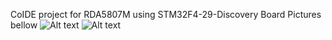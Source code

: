 CoIDE project for RDA5807M using STM32F4-29-Discovery Board
Pictures bellow
![Alt text](http://oi62.tinypic.com/2i9lahd.jpg "Optional title")
![Alt text](http://oi62.tinypic.com/2d76gxh.jpg "Optional title")

